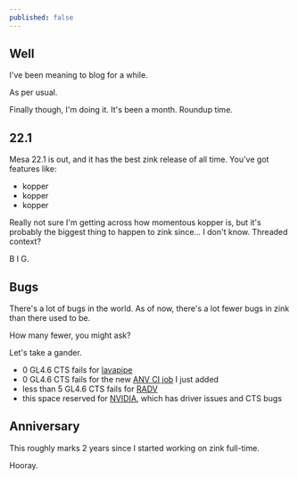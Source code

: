 ```yaml
---
published: false
---
```

## Well

I've been meaning to blog for a while.

As per usual.

Finally though, I'm doing it. It's been a month. Roundup time.

## 22.1
Mesa 22.1 is out, and it has the best zink release of all time. You've got features like:
* kopper
* kopper
* kopper

Really not sure I'm getting across how momentous kopper is, but it's probably the biggest thing to happen to zink since... I don't know. Threaded context?

B I G.

## Bugs
There's a lot of bugs in the world. As of now, there's a lot fewer bugs in zink than there used to be.

How many fewer, you might ask?

Let's take a gander.

* 0 GL4.6 CTS fails for [lavapipe](https://gitlab.freedesktop.org/mesa/mesa/-/blob/main/src/gallium/drivers/zink/ci/zink-lvp-fails.txt)
* 0 GL4.6 CTS fails for the new [ANV CI job](https://gitlab.freedesktop.org/mesa/mesa/-/merge_requests/16497) I just added
* less than 5 GL4.6 CTS fails for [RADV](https://gitlab.freedesktop.org/mesa/mesa/-/blob/main/src/gallium/drivers/zink/ci/zink-radv-fails.txt)
* this space reserved for [NVIDIA](https://gitlab.freedesktop.org/mesa/mesa/-/blob/main/src/gallium/drivers/zink/ci/zink-nv-fails.txt), which has driver issues and CTS bugs



## Anniversary
This roughly marks 2 years since I started working on zink full-time.

Hooray.